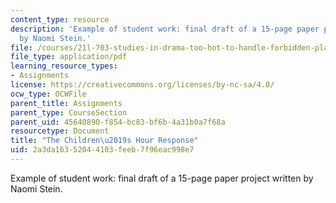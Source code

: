```yaml
---
content_type: resource
description: 'Example of student work: final draft of a 15-page paper project written
  by Naomi Stein.'
file: /courses/21l-703-studies-in-drama-too-hot-to-handle-forbidden-plays-in-modern-america-fall-2008/2a3da16352044103feeb7f96eac998e7_childrenshour.pdf
file_type: application/pdf
learning_resource_types:
- Assignments
license: https://creativecommons.org/licenses/by-nc-sa/4.0/
ocw_type: OCWFile
parent_title: Assignments
parent_type: CourseSection
parent_uid: 45640890-f854-bc83-bf6b-4a31b0a7f68a
resourcetype: Document
title: "The Children\u2019s Hour Response"
uid: 2a3da163-5204-4103-feeb-7f96eac998e7
---
```

Example of student work: final draft of a 15-page paper project written by Naomi Stein.